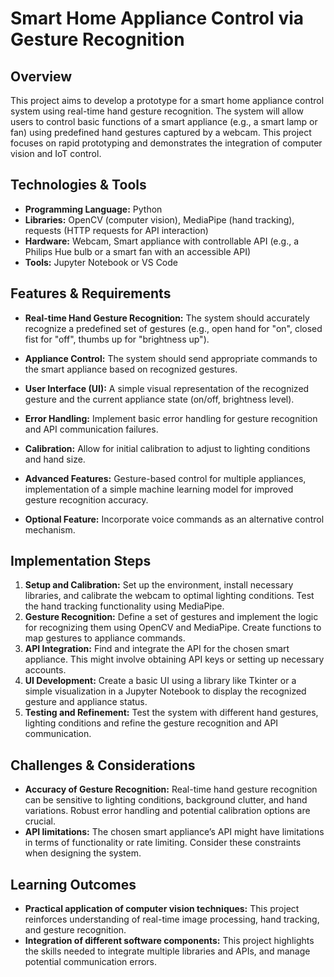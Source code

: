 # Smart Home Appliance Control via Gesture Recognition

## Overview

This project aims to develop a prototype for a smart home appliance control system using real-time hand gesture recognition.  The system will allow users to control basic functions of a smart appliance (e.g., a smart lamp or fan) using predefined hand gestures captured by a webcam.  This project focuses on rapid prototyping and demonstrates the integration of computer vision and IoT control.

## Technologies & Tools

* **Programming Language:** Python
* **Libraries:** OpenCV (computer vision), MediaPipe (hand tracking),  requests (HTTP requests for API interaction)
* **Hardware:** Webcam, Smart appliance with controllable API (e.g., a Philips Hue bulb or a smart fan with an accessible API)
* **Tools:** Jupyter Notebook or VS Code


## Features & Requirements

- **Real-time Hand Gesture Recognition:** The system should accurately recognize a predefined set of gestures (e.g., open hand for "on", closed fist for "off", thumbs up for "brightness up").
- **Appliance Control:**  The system should send appropriate commands to the smart appliance based on recognized gestures.
- **User Interface (UI):** A simple visual representation of the recognized gesture and the current appliance state (on/off, brightness level).
- **Error Handling:** Implement basic error handling for gesture recognition and API communication failures.
- **Calibration:** Allow for initial calibration to adjust to lighting conditions and hand size.

- **Advanced Features:**  Gesture-based control for multiple appliances,  implementation of a simple machine learning model for improved gesture recognition accuracy.
- **Optional Feature:** Incorporate voice commands as an alternative control mechanism.


## Implementation Steps

1. **Setup and Calibration:** Set up the environment, install necessary libraries, and calibrate the webcam to optimal lighting conditions.  Test the hand tracking functionality using MediaPipe.
2. **Gesture Recognition:** Define a set of gestures and implement the logic for recognizing them using OpenCV and MediaPipe.  Create functions to map gestures to appliance commands.
3. **API Integration:**  Find and integrate the API for the chosen smart appliance. This might involve obtaining API keys or setting up necessary accounts.
4. **UI Development:** Create a basic UI using a library like Tkinter or a simple visualization in a Jupyter Notebook to display the recognized gesture and appliance status.
5. **Testing and Refinement:** Test the system with different hand gestures, lighting conditions and refine the gesture recognition and API communication.


## Challenges & Considerations

- **Accuracy of Gesture Recognition:** Real-time hand gesture recognition can be sensitive to lighting conditions, background clutter, and hand variations. Robust error handling and potential calibration options are crucial.
- **API limitations:** The chosen smart appliance’s API might have limitations in terms of functionality or rate limiting. Consider these constraints when designing the system.

## Learning Outcomes

- **Practical application of computer vision techniques:** This project reinforces understanding of real-time image processing, hand tracking, and gesture recognition.
- **Integration of different software components:** This project highlights the skills needed to integrate multiple libraries and APIs, and manage potential communication errors.

